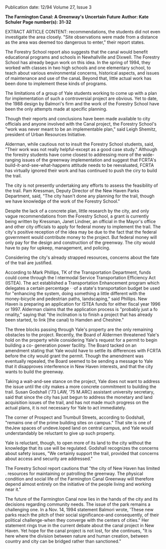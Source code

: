 Publication date: 12/94
Volume 27, Issue 3

**The Farmington Canal: A Greenway's Uncertain Future**
**Author: Kate Schuler**
**Page number(s): 31-32**

EXTRACT ARTICLE CONTENT:
recommendations, the students did not 
even investigate the area closely. "Site 
observations were made from a distance as 
the area was deemed too dangerous to 
enter," their report states. 

The Forestry School report also 
suggests that the canal would benefit 
educational programs and schools in 
Newhallville and Dixwell. The Forestry 
School has already begun work on this idea. 
In the spring of 1994, they worked with 
classes in two high schools and one 
elementary school, to teach about various 
environmental concerns, historical aspects, 
and issues of maintenance and use of the 
canaL Beyond that, little actual work has 
been done to implement these kinds of 
programs. 

The limitations of a group of Yale 
students working to come up with a plan 
for implementation of such a controversial 
project are obvious. Yet to date, the 1988 
design by Balmori's firm and the work of 
the Forestry School have been the only 
attempts made at specific planning. 

Though their reports and conclusions have 
been made available to city officials and 
anyone involved with the Canal project, 
the Forestry School's "work was never 
meant to be an implementable plan," said 
Leigh Shemitz, president of Urban 
Resources Initiative. 

Alderman, while cautious not to insult 
the Forestry School students, said, "Their 
work was not really helpful-except as a 
good case study." Although the forestry 
students have come closest to addressing 
more of the wide-ranging issues of the 
greenway implementation and suggest that 
FCRTA's build-it-and-see-what-happens 
attitude needs to be reevaluated, FCRTA 
has virtually ignored their work and has 
continued to push the ciry to build the 
trail. 

The city is not presently undertaking 
any efforts to assess the feasibility of the 
trail. Pam Kressman, Deputy Director of 
the New Haven Parks Department, said, 
"The city hasn't done any planning for the 
trail, though we have knowledge of the 
work of the Forestry School." 

Despite the lack of a concrete plan, 
little research by the city, and only vague 
recommendations from the Forestry 
School, a grant is currently being written 
by Kressman, Janet Lindner, an official in 
the Mayor's office and other city officials to 
apply for federal money to implement the 
trail. The city's positive reception of the 
idea may be due to the fact that the federal 
government would contribute money to 
the project. But federal money will only 
pay for the design and construction of the 
greenway. The city would have to pay for 
upkeep, management, and policing. 

Considering the city's already strapped 
resources, concerns about the fate of the 
trail are justified. 

According to Mark Phillips, TK of the 
Transportation Department, funds could 
come through the l ntermodal Service 
Transportation Efficiency Act (ISTEA). 
The act established a Transportation 
Enhancement program which delegates a 
certain 
percentage · ·of 
a 
state's 
transportation budget be used for 
"enhancing the system, doing something a 
little different with the money-bicycle and 
pedestrian paths, landscaping," said 
Phillips. New Haven is preparing an 
application for ISTEA funds for either 
fiscal year 1996 or 1997. Alderman claims 
that the application process is "probably 
just a fo rmality," saying that "the 
inclination is to finish a project that has 
already been started, to link [the canal) to 
Hamden and Cheshire." 

The three blocks passing through Yale's 
property are the only remaining obstacles 
to the project. Recently, the Board of 
Aldermen threatened Yale's hold on the 
property while considering Yale's request 
for a permit to begin building a co-
generation power facility. The Board tacked 
on an amendment stating that Yale would 
have to settle its differences with FCRTA 
before the city would grant the permit. 
Though the amendment was eventually 
repealed, the Board seemed to be sending a 
message to Yale that it disapproves 
interference in New Haven interests, and 
that the city wants to build the greenway. 

Taking a wait-and-see stance on the 
project, Yale does not want to address the 
issue until the city makes a more concrete 
commitment to building the trail. Susan 
Godshall ('73 LAW, '75 M.ARC) assistant 
university secretary, said that since the city 
has just begun to address the monetary and 
land acquisition issues of the trail, and has 
not made much progress on the actual 
plans, it is not necessary for Yale to act 
immediately. 

The corner of Prospect and Trumbull 
Streets, according to Godshall, "remains 
one of the prime building sites on campus." 
That site is one of theJew spaces of 
undeve.loped land on central campus, and 
Yale would understandably be reluctant to 
give up such property. 

Yale is reluctant, though, to open more 
of its land to the city without the 
knowledge that its use will be regulated. 
Godshall recognizes the concerns about 
safety issues, "We certainly support the 
trail, provided that concerns about access 
and security are addressed." 

The Forestry School report cautions 
that "the city of New Haven has limited 
. resources for maintaining or patrolling the 
greenway. The physical condition and 
social life of the Farmington Canal 
Greenway will therefore depend almost 
entirely on the initiative of the people 
living and working near it." 

The future of the Farmington Canal 
now lies in the hands of the city and its 
decisions regarding community needs. The 
issue of the park remains a challenging one. 
In a Nov. 14, 1994 statement Balmori 
wrote, 'These new parks reach the pitch of 
their social significance-and consequently, 
of their political challenge-when they 
converge with the centers of cities." Her 
statement rings true in the current debate 
about the canal project in New Haven. Yet 
hope for the canal project is not lost, for 
she continues, "It is here where the division 
between nature and human creation, 
between country and city can be bridged 
rather than sanctioned."
